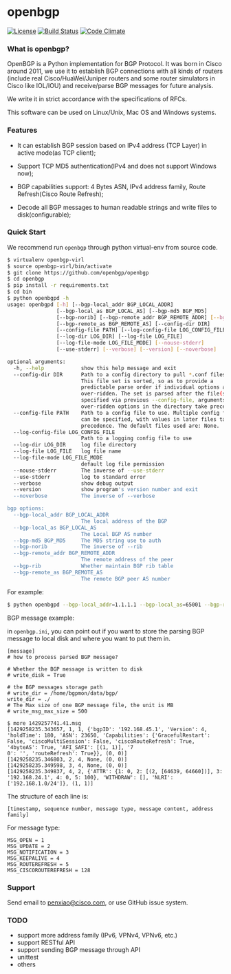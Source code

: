 # openbgp

[![License](https://img.shields.io/hexpm/l/plug.svg)](https://github.com/openbgp/openbgp/blob/master/LICENSE)
[![Build Status](https://travis-ci.org/openbgp/openbgp.svg?branch=master)](https://travis-ci.org/openbgp/openbgp)
[![Code Climate](https://codeclimate.com/github/openbgp/openbgp/badges/gpa.svg)](https://codeclimate.com/github/openbgp/openbgp)

### What is openbgp?

OpenBGP is a Python implementation for BGP Protocol. It was born in Cisco around 2011, we use it to establish BGP connections with all kinds of
routers (include real Cisco/HuaWei/Juniper routers and some router simulators in Cisco like IOL/IOU) and receive/parse BGP messages for future analysis.

We write it in strict accordance with the specifications of RFCs.

This software can be used on Linux/Unix, Mac OS and Windows systems.

### Features

* It can establish BGP session based on IPv4 address (TCP Layer) in active mode(as TCP client);

* Support TCP MD5 authentication(IPv4 and does not support Windows now);

* BGP capabilities support: 4 Bytes ASN, IPv4 address family, Route Refresh(Cisco Route Refresh);

* Decode all BGP messages to human readable strings and write files to disk(configurable);

### Quick Start

We recommend run `openbgp` through python virtual-env from source code.

```bash
$ virtualenv openbgp-virl
$ source openbgp-virl/bin/activate
$ git clone https://github.com/openbgp/openbgp
$ cd openbgp
$ pip install -r requirements.txt
$ cd bin
$ python openbgpd -h
usage: openbgpd [-h] [--bgp-local_addr BGP_LOCAL_ADDR]
                [--bgp-local_as BGP_LOCAL_AS] [--bgp-md5 BGP_MD5]
                [--bgp-norib] [--bgp-remote_addr BGP_REMOTE_ADDR] [--bgp-rib]
                [--bgp-remote_as BGP_REMOTE_AS] [--config-dir DIR]
                [--config-file PATH] [--log-config-file LOG_CONFIG_FILE]
                [--log-dir LOG_DIR] [--log-file LOG_FILE]
                [--log-file-mode LOG_FILE_MODE] [--nouse-stderr]
                [--use-stderr] [--verbose] [--version] [--noverbose]

optional arguments:
  -h, --help            show this help message and exit
  --config-dir DIR      Path to a config directory to pull *.conf files from.
                        This file set is sorted, so as to provide a
                        predictable parse order if individual options are
                        over-ridden. The set is parsed after the file(s)
                        specified via previous --config-file, arguments hence
                        over-ridden options in the directory take precedence.
  --config-file PATH    Path to a config file to use. Multiple config files
                        can be specified, with values in later files taking
                        precedence. The default files used are: None.
  --log-config-file LOG_CONFIG_FILE
                        Path to a logging config file to use
  --log-dir LOG_DIR     log file directory
  --log-file LOG_FILE   log file name
  --log-file-mode LOG_FILE_MODE
                        default log file permission
  --nouse-stderr        The inverse of --use-stderr
  --use-stderr          log to standard error
  --verbose             show debug output
  --version             show program's version number and exit
  --noverbose           The inverse of --verbose

bgp options:
  --bgp-local_addr BGP_LOCAL_ADDR
                        The local address of the BGP
  --bgp-local_as BGP_LOCAL_AS
                        The Local BGP AS number
  --bgp-md5 BGP_MD5     The MD5 string use to auth
  --bgp-norib           The inverse of --rib
  --bgp-remote_addr BGP_REMOTE_ADDR
                        The remote address of the peer
  --bgp-rib             Whether maintain BGP rib table
  --bgp-remote_as BGP_REMOTE_AS
                        The remote BGP peer AS number
```

For example:

```bash
$ python openbgpd --bgp-local_addr=1.1.1.1 --bgp-local_as=65001 --bgp-remote_addr=1.1.1.2 --bgp-remote_as=65001 --bgp-md5=test --config-file=../etc/openbgp/openbgp.ini
```

BGP message example:

in `openbgp.ini`, you can point out if you want to store the parsing BGP message to local disk and where you want to put them in.

```
[message]
# how to process parsed BGP message?

# Whether the BGP message is written to disk
# write_disk = True

# the BGP messages storage path
# write_dir = /home/bgpmon/data/bgp/
write_dir = ./
# The Max size of one BGP message file, the unit is MB
# write_msg_max_size = 500
```

```
$ more 1429257741.41.msg 
[1429258235.343657, 1, 1, {'bgpID': '192.168.45.1', 'Version': 4, 'holdTime': 180, 'ASN': 23650, 'Capabilities': {'GracefulRestart': False, 'ciscoMultiSession': False, 'ciscoRouteRefresh': True, '4byteAS': True, 'AFI_SAFI': [(1, 1)], '7
0': '', 'routeRefresh': True}}, (0, 0)]
[1429258235.346803, 2, 4, None, (0, 0)]
[1429258235.349598, 3, 4, None, (0, 0)]
[1429258235.349837, 4, 2, {'ATTR': {1: 0, 2: [(2, [64639, 64660])], 3: '192.168.24.1', 4: 0, 5: 100}, 'WITHDRAW': [], 'NLRI': ['192.168.1.0/24']}, (1, 1)]
```

The structure of each line is:

```
[timestamp, sequence number, message type, message content, address family]
```
For message type:

```
MSG_OPEN = 1
MSG_UPDATE = 2
MSG_NOTIFICATION = 3
MSG_KEEPALIVE = 4
MSG_ROUTEREFRESH = 5
MSG_CISCOROUTEREFRESH = 128
```

### Support

Send email to penxiao@cisco.com, or use GitHub issue system.

### TODO

* support more address family (IPv6, VPNv4, VPNv6, etc.)
* support RESTful API
* support sending BGP message through API
* unittest
* others